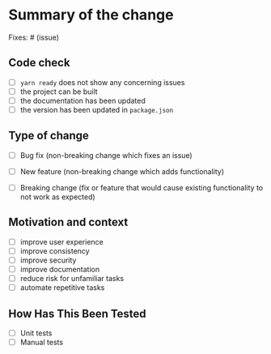 # Summary of the change

Fixes: # (issue)

## Code check

- [ ] `yarn ready` does not show any concerning issues
- [ ] the project can be built
- [ ] the documentation has been updated
- [ ] the version has been updated in `package.json`

## Type of change

- [ ] Bug fix (non-breaking change which fixes an issue)

- [ ] New feature (non-breaking change which adds functionality)

- [ ] Breaking change (fix or feature that would cause existing
  functionality to not work as expected)

## Motivation and context

- [ ] improve user experience
- [ ] improve consistency
- [ ] improve security
- [ ] improve documentation
- [ ] reduce risk for unfamiliar tasks
- [ ] automate repetitive tasks

## How Has This Been Tested

- [ ] Unit tests
- [ ] Manual tests
